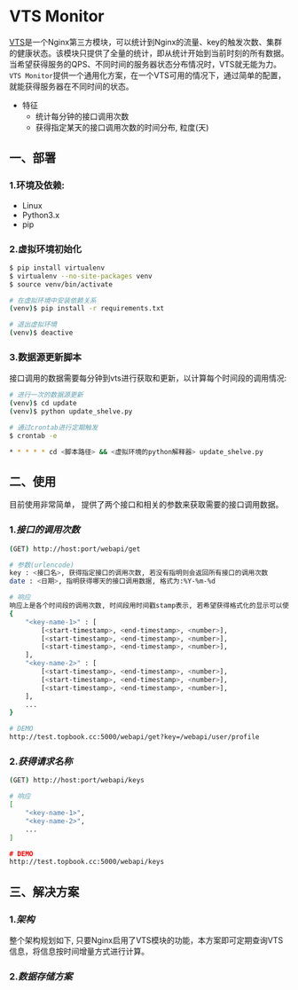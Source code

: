 # VTS Monitor
[VTS](https://github.com/vozlt/nginx-module-vts)是一个Nginx第三方模块，可以统计到Nginx的流量、key的触发次数、集群的健康状态。该模块只提供了全量的统计，即从统计开始到当前时刻的所有数据。当希望获得服务的QPS、不同时间的服务器状态分布情况时，VTS就无能为力。`VTS Monitor`提供一个通用化方案，在一个VTS可用的情况下，通过简单的配置，就能获得服务器在不同时间的状态。

* 特征
    * 统计每分钟的接口调用次数
    * 获得指定某天的接口调用次数的时间分布, 粒度(天)

## 一、部署
### 1.环境及依赖:
* Linux
* Python3.x
* pip

### 2.虚拟环境初始化
```sh
$ pip install virtualenv
$ virtualenv --no-site-packages venv
$ source venv/bin/activate

# 在虚拟环境中安装依赖关系
(venv)$ pip install -r requirements.txt

# 退出虚拟环境
(venv)$ deactive
```

### 3.数据源更新脚本
接口调用的数据需要每分钟到vts进行获取和更新，以计算每个时间段的调用情况:
```sh
# 进行一次的数据源更新
(venv)$ cd update
(venv)$ python update_shelve.py

# 通过crontab进行定期触发
$ crontab -e

* * * * * cd <脚本路径> && <虚拟环境的python解释器> update_shelve.py
```

## 二、使用
目前使用非常简单， 提供了两个接口和相关的参数来获取需要的接口调用数据。

### 1.*接口的调用次数*
```sh
(GET) http://host:port/webapi/get

# 参数(urlencode)
key : <接口名>, 获得指定接口的调用次数, 若没有指明则会返回所有接口的调用次数
date : <日期>, 指明获得哪天的接口调用数据, 格式为:%Y-%m-%d

# 响应
响应上是各个时间段的调用次数, 时间段用时间戳stamp表示, 若希望获得格式化的显示可以使用`/webapi/get/pretty`接口
{
    "<key-name-1>" : [
        [<start-timestamp>, <end-timestamp>, <number>],
        [<start-timestamp>, <end-timestamp>, <number>],
        [<start-timestamp>, <end-timestamp>, <number>],
    ],
    "<key-name-2>" : [
        [<start-timestamp>, <end-timestamp>, <number>],
        [<start-timestamp>, <end-timestamp>, <number>],
        [<start-timestamp>, <end-timestamp>, <number>],
    ],
    ...
}

# DEMO
http://test.topbook.cc:5000/webapi/get?key=/webapi/user/profile
```
### 2.*获得请求名称*
```sh
(GET) http://host:port/webapi/keys

# 响应
[
    "<key-name-1>",
    "<key-name-2>",
    ...
]

# DEMO
http://test.topbook.cc:5000/webapi/keys
```

## 三、解决方案
### 1.*架构*
整个架构规划如下, 只要Nginx启用了VTS模块的功能，本方案即可定期查询VTS信息，将信息按时间增量方式进行计算。
[](docs/vts-monitor-arch.png)

### 2.*数据存储方案*
